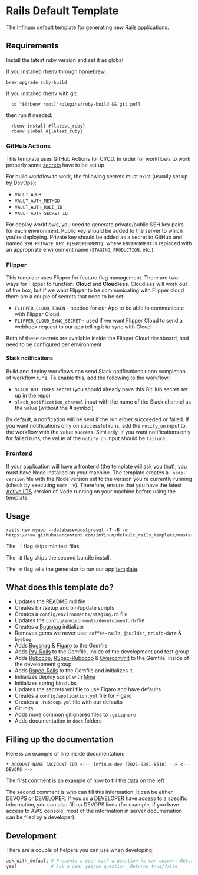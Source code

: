 # Rails Default Template

The [Infinum](infinum.com) default template for generating new Rails applications.

## Requirements

Install the latest ruby version and set it as global

If you installed rbenv through homebrew:
```shell
brew upgrade ruby-build
```

If you installed rbenv with git:
```shell
  cd "$(rbenv root)"/plugins/ruby-build && git pull
```

then run if needed:

```shell
  rbenv install #{latest_ruby}
  rbenv global #{latest_ruby}
```

### GitHub Actions

This template uses GitHub Actions for CI/CD. In order for workflows to work properly some [secrets](https://docs.github.com/en/actions/security-guides/encrypted-secrets) have to be set up.

For build workflow to work, the following secrets must exist (usually set up by DevOps):
- `VAULT_ADDR`
- `VAULT_AUTH_METHOD`
- `VAULT_AUTH_ROLE_ID`
- `VAULT_AUTH_SECRET_ID`

For deploy workflows, you need to generate private/public SSH key pairs for each environment. Public key should be added to the server to which you're deploying. Private key should be added as a secret to GitHub and named `SSH_PRIVATE_KEY_#{ENVIRONMENT}`, where `ENVIRONMENT` is replaced with an appropriate environment name (`STAGING`, `PRODUCTION`, etc.).

### Flipper

This template uses Flipper for feature flag management. There are two ways for Flipper to function: **Cloud** and **Cloudless**. Cloudless will work out of the box, but if we want Flipper to be communicating with Flipper cloud there are a couple of secrets that need to be set:

- `FLIPPER_CLOUD_TOKEN` - needed for our App to be able to communicate with Flipper Cloud
- `FLIPPER_CLOUD_SYNC_SECRET` - used if we want Flipper Cloud to send a webhook request to our app telling it to sync with Cloud

Both of these secrets are available inside the Flipper Cloud dashboard, and need to be configured per environment


#### Slack notifications

Build and deploy workflows can send Slack notifications upon completion of workflow runs. To enable this, add the following to the workflow:
- `SLACK_BOT_TOKEN` secret (you should already have this GitHub secret set up in the repo)
- `slack_notification_channel` input with the name of the Slack channel as the value (without the # symbol)

By default, a notification will be sent if the run either succeeded or failed. If you want notifications only on successful runs, add the `notify_on` input to the workflow with the value `success`. Similarily, if you want notifications only for failed runs, the value of the `notify_on` input should be `failure`.

### Frontend

If your application will have a frontend (the template will ask you that), you must have Node installed on your machine. The template creates a `.node-version` file with the Node version set to the version you're currently running (check by executing `node -v`). Therefore, ensure that you have the latest [Active LTS](https://nodejs.org/en/about/releases/) version of Node running on your machine before using the template.

## Usage

```shell
rails new myapp --database=postgresql -T -B -m https://raw.githubusercontent.com/infinum/default_rails_template/master/template.rb
```
The `-T` flag skips minitest files.

The `-B` flag skips the second bundle install.

The `-m` flag tells the generator to run our app [template](https://github.com/infinum/default_rails_template/blob/master/template.rb).

## What does this template do?

- Updates the README.md file
- Creates bin/setup and bin/update scripts
- Creates a `config/environments/staging.rb` file
- Updates the `config/environments/development.rb` file
- Creates a [Bugsnag](https://bugsnag.com) initializer
- Removes gems we never use: `coffee-rails`, `jbuilder`, `tzinfo-data` & `byebug`
- Adds [Bugsnag](https://github.com/bugsnag/bugsnag-ruby) & [Figaro](https://github.com/laserlemon/figaro) to the Gemfile
- Adds [Pry-Rails](https://github.com/rweng/pry-rails) to the Gemfile, inside of the development and test group
- Adds [Rubocop](https://github.com/bbatsov/rubocop), [RSpec-Rubocop](https://github.com/backus/rubocop-rspec) & [Overcommit](https://github.com/brigade/overcommit) to the Gemfile, inside of the development group
- Adds [Rspec-Rails](https://github.com/rspec/rspec-rails) to the Gemfile and initializes it
- Initializes deploy script with [Mina](https://github.com/mina-deploy/mina)
- Initializes spring binstubs
- Updates the secrets.yml file to use Figaro and have defaults
- Creates a `config/application.yml` file for Figaro
- Creates a `.rubocop.yml` file with our defaults
- Git inits
- Adds more common gitignored files to `.gitignore`
- Adds documentation in `docs` folders

## Filling up the documentation

Here is an example of line inside documentation:
```
* ACCOUNT-NAME (ACCOUNT-ID) <!-- infinum-dev (7021-9251-8610) --> <!-- DEVOPS -->
```
The first comment is an example of how to fill the data on the left

The second comment is who can fill this information. It can be either DEVOPS or DEVELOPER. If you as a DEVELOPER have access to a specific information, you can also fill up DEVOPS lines (for example, if you have access to AWS console, most of the information in server documenation can be filed by a developer).

## Development

There are a couple of helpers you can use when developing:

``` ruby
ask_with_default # Presents a user with a question he can answer. Returns default if user does not enter anything
yes?             # Ask a user yes/no question. Returns true/false
```
